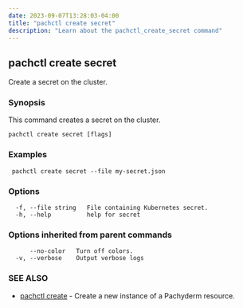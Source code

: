 ```yaml
---
date: 2023-09-07T13:28:03-04:00
title: "pachctl create secret"
description: "Learn about the pachctl_create_secret command"
---
```


## pachctl create secret

Create a secret on the cluster.

### Synopsis

This command creates a secret on the cluster.

```
pachctl create secret [flags]
```

### Examples

```
 pachctl create secret --file my-secret.json
```

### Options

```
  -f, --file string   File containing Kubernetes secret.
  -h, --help          help for secret
```

### Options inherited from parent commands

```
      --no-color   Turn off colors.
  -v, --verbose    Output verbose logs
```

### SEE ALSO

* [pachctl create](../pachctl_create)	 - Create a new instance of a Pachyderm resource.

